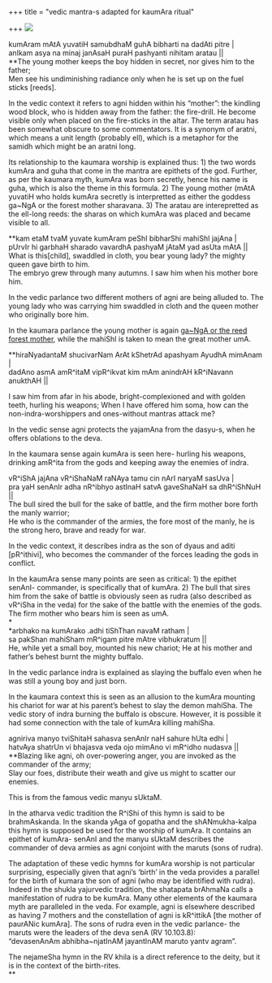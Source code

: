 +++
title = "vedic mantra-s adapted for kaumAra ritual"

+++
[![](https://i0.wp.com/photos1.blogger.com/blogger2/6438/855/320/kumAra_mantra_vedic.0.png)](http://photos1.blogger.com/blogger2/6438/855/1600/kumAra_mantra_vedic.0.gif)

kumAram mAtA yuvatiH samubdhaM guhA bibharti na dadAti pitre |  
anIkam asya na minaj janAsaH puraH pashyanti nihitam aratau ||  
**The young mother keeps the boy hidden in secret, nor gives him to the
father;  
Men see his undiminishing radiance only when he is set up on the fuel
sticks \[reeds\].

In the vedic context it refers to agni hidden within his “mother”: the
kindling wood block, who is hidden away from the father: the fire-drill.
He become visible only when placed on the fire-sticks in the altar. The
term aratau has been somewhat obscure to some commentators. It is a
synonym of aratni, which means a unit length (probably ell), which is a
metaphor for the samidh which might be an aratni long.

Its relationship to the kaumara worship is explained thus: 1) the two
words kumAra and guha that come in the mantra are epithets of the god.
Further, as per the kaumara myth, kumAra was born secretly, hence his
name is guha, which is also the theme in this formula. 2) The young
mother (mAtA yuvatiH who holds kumAra secretly is interpretted as either
the goddess ga\~NgA or the forest mother sharavana. 3) The aratau are
interepretted as the ell-long reeds: the sharas on which kumAra was
placed and became visible to all.

**kam etaM tvaM yuvate kumAram peShI bibharShi mahiShI jajAna |  
pUrvIr hi garbhaH sharado vavardhA pashyaM jAtaM yad asUta mAtA ||  
What is this\[child\], swaddled in cloth, you bear young lady? the
mighty queen gave birth to him.  
The embryo grew through many autumns. I saw him when his mother bore
him.

In the vedic parlance two different mothers of agni are being alluded
to. The young lady who was carrying him swaddled in cloth and the queen
mother who originally bore him.

In the kaumara parlance the young mother is again [ga\~NgA or the reed
forest mother](http://manasataramgini.wordpress.com/2005/07/skanda-ganas.html),
while the mahiShI is taken to mean the great mother umA.

**hiraNyadantaM shucivarNam ArAt kShetrAd apashyam AyudhA mimAnam |  
dadAno asmA amR^itaM vipR^ikvat kim mAm anindrAH kR^iNavann anukthAH ||
  
I saw him from afar in his abode, bright-complexioned and with golden
teeth, hurling his weapons; When I have offered him soma, how can the
non-indra-worshippers and ones-without mantras attack me?

In the vedic sense agni protects the yajamAna from the dasyu-s, when he
offers oblations to the deva.

In the kaumara sense again kumAra is seen here- hurling his weapons,
drinking amR^ita from the gods and keeping away the enemies of indra.  
  
vR^iShA jajAna vR^iShaNaM raNAya tamu cin nArI naryaM sasUva |  
pra yaH senAnIr adha nR^ibhyo astInaH satvA gaveShaNaH sa dhR^iShNuH
||  
The bull sired the bull for the sake of battle, and the firm mother bore
forth the manly warrior;  
He who is the commander of the armies, the fore most of the manly, he is
the strong hero, brave and ready for war.

In the vedic context, it describes indra as the son of dyaus and aditi
\[pR^ithivi\], who becomes the commander of the forces leading the gods
in conflict.

In the kaumAra sense many points are seen as critical: 1) the epithet
senAnI- commander, is specifically that of kumAra. 2) The bull that
sires him from the sake of battle is obviously seen as rudra (also
described as vR^iSha in the veda) for the sake of the battle with the
enemies of the gods. The firm mother who bears him is seen as umA.  
*  
*arbhako na kumArako .adhi tiShThan navaM ratham |  
sa pakShan mahiSham mR^igam pitre mAtre vibhukratum ||   
He, while yet a small boy, mounted his new chariot; He at his mother and
father’s behest burnt the mighty buffalo.

In the vedic parlance indra is explained as slaying the buffalo even
when he was still a young boy and just born.

In the kaumara context this is seen as an allusion to the kumAra
mounting his chariot for war at his parent’s behest to slay the demon
mahiSha. The vedic story of indra burning the buffalo is obscure.
However, it is possible it had some connection with the tale of kumAra
killing mahiSha.

  
agniriva manyo tviShitaH sahasva senAnIr naH sahure hUta edhi |  
hatvAya shatrUn vi bhajasva veda ojo mimAno vi mR^idho nudasva ||  
**Blazing like agni, oh over-powering anger, you are invoked as the
commander of the army;  
Slay our foes, distribute their weath and give us might to scatter our
enemies.

This is from the famous vedic manyu sUktaM.

In the atharva vedic tradition the R^iShi of this hymn is said to be
brahmAskanda. In the skanda yAga of gopatha and the shANmukha-kalpa this
hymn is supposed be used for the worship of kumAra. It contains an
epithet of kumAra- senAnI and the manyu sUktaM describes the commander
of deva armies as agni conjoint with the maruts (sons of rudra).

The adaptation of these vedic hymns for kumAra worship is not particular
surprising, especially given that agni’s ‘birth’ in the veda provides a
parallel for the birth of kumara the son of agni (who may be identified
with rudra). Indeed in the shukla yajurvedic tradition, the shatapata
brAhmaNa calls a manifestation of rudra to be kumAra. Many other
elements of the kaumara myth are paralleled in the veda. For example,
agni is elsewhere described as having 7 mothers and the constellation of
agni is kR^ittikA \[the mother of paurANic kumAra\]. The sons of rudra
even in the vedic parlance- the maruts were the leaders of the deva senA
(RV 10.103.8):  
“devasenAnAm abhibha\~njatInAM jayantInAM maruto yantv agram”. 

The
nejameSha hymn in the RV khila is a direct reference to the deity, but
it is in the context of the birth-rites.  
**
